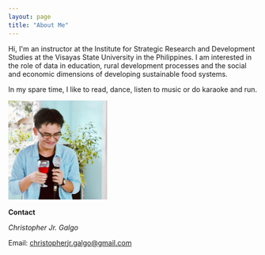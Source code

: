 ```yaml
---
layout: page
title: "About Me"
---
```


Hi, I'm an instructor at the Institute for Strategic Research and Development Studies at the Visayas State University in the Philippines. I am interested in the role of data in education, rural development processes  and the social and economic dimensions of developing sustainable food systems. 

In my spare time, I like to read, dance, listen to music or do karaoke and run. 

<img src="/assets/images/profilepic.jpeg" width="200">

**Contact**

*Christopher Jr. Galgo*

Email: 
[christopherjr.galgo@gmail.com](christopherjr.galgo@gmail.com)
